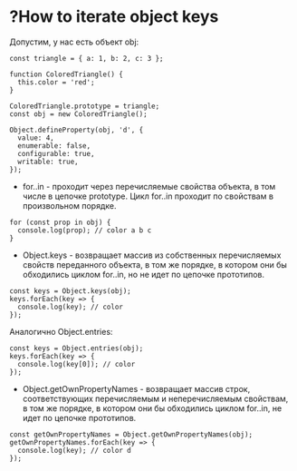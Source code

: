 # ?How to iterate object keys

Допустим, у нас есть объект obj:

~~~
const triangle = { a: 1, b: 2, c: 3 };

function ColoredTriangle() {
  this.color = 'red';
}

ColoredTriangle.prototype = triangle;
const obj = new ColoredTriangle();

Object.defineProperty(obj, 'd', {
  value: 4,
  enumerable: false,
  configurable: true,
  writable: true,
});
~~~

* for..in - проходит через перечисляемые свойства объекта, в том числе в цепочке prototype. Цикл for..in проходит по свойствам в произвольном порядке.

~~~
for (const prop in obj) {
  console.log(prop); // color a b c
}
~~~

* Object.keys - возвращает массив из собственных перечисляемых свойств переданного объекта, в том же порядке, в котором они бы обходились циклом for..in, но не идет по цепочке прототипов.

~~~
const keys = Object.keys(obj);
keys.forEach(key => {
  console.log(key); // color
});
~~~

Аналогично Object.entries:

~~~
const keys = Object.entries(obj);
keys.forEach(key => {
  console.log(key[0]); // color
});
~~~

* Object.getOwnPropertyNames - возвращает массив строк, соответствующих перечисляемым и неперечисляемым свойствам, в том же порядке, в котором они бы обходились циклом for..in, не идет по цепочке прототипов.

~~~
const getOwnPropertyNames = Object.getOwnPropertyNames(obj);
getOwnPropertyNames.forEach(key => {
  console.log(key); // color d
});
~~~
